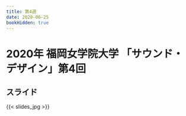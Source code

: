 ```yaml
---
title: 第4週
date: 2020-06-25
bookHidden: true
---
```



# 2020年 福岡女学院大学 「サウンド・デザイン」第4回


## スライド

{{< slides_jpg >}}

